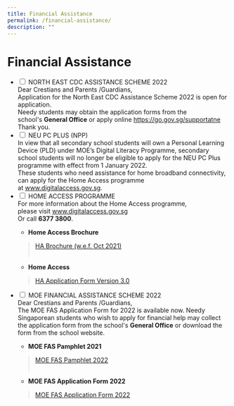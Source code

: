 ```yaml
---
title: Financial Assistance
permalink: /financial-assistance/
description: ""
---
```

<h1>Financial Assistance</h1>

<ul class="jekyllcodex_accordion">

<li>
<input type="checkbox" id="accordion1">
<label for="accordion1">NORTH EAST CDC ASSISTANCE SCHEME 2022</label>
<div>
<div>Dear Crestians and Parents /Guardians,</div>
<div>Application for the North East CDC Assistance Scheme 2022 is open for application.</div>
<div>Needy students may obtain the application forms from the school's&nbsp;<strong>General Office</strong>&nbsp;or apply online&nbsp;<a href="https://go.gov.sg/supportatne" target="_blank" rel="noopener">https://go.gov.sg/supportatne</a></div>
<div>Thank you.</div>
</div>
</li>

<li>
<input type="checkbox" id="accordion2">
<label for="accordion2">NEU PC PLUS (NPP)</label>
<div>In view that all secondary school students will own a Personal Learning Device (PLD) under MOE&rsquo;s Digital Literacy Programme, secondary school students will no longer be eligible to apply for the NEU PC Plus programme with effect from 1 January 2022.</div>
<div>These students who need assistance for home broadband connectivity, can apply for the Home Access programme at&nbsp;<a href="http://www.digitalaccess.gov.sg/" target="_blank" rel="noopener">www.digitalaccess.gov.sg</a>.</div>
</li>
		
<li>
<input type="checkbox" id="accordion3">
<label for="accordion3">HOME ACCESS PROGRAMME</label>
<div>For more information about the Home Access programme, please&nbsp;visit&nbsp;<a href="http://www.digitalaccess.gov.sg/" target="_blank" rel="noopener">www.digitalaccess.gov.sg</a></div>
<div>Or call&nbsp;<strong>6377 3800</strong>.</div>
<div>
<ul>
<li><strong>Home Access Brochure</strong></li>
</ul>
<blockquote><a href="https://prcss.moe.edu.sg/qql/slot/u200/pdf/financial_assistance/HA%203.0%20Brochure%20WEF%20Oct%202021.pdf" target="_blank" rel="noopener">HA Brochure (w.e.f. Oct 2021)<br /><br /></a></blockquote>
</div>
<div>
<ul>
<li><strong>Home Access</strong></li>
</ul>
</div>
<blockquote>
<div><a href="https://prcss.moe.edu.sg/qql/slot/u200/pdf/financial_assistance/ha30-application-form_Version%203.0%20Oct%202021.pdf" target="_blank" rel="noopener">HA Application Form Version 3.0</a></div>
</blockquote>
	
</li>
		
<li>
<input type="checkbox" id="accordion4">
<label for="accordion4">MOE FINANCIAL ASSISTANCE SCHEME 2022</label>
<div>Dear Crestians and Parents /Guardians,</div>
<div>The MOE FAS Application Form for 2022 is available now. Needy Singaporean students who wish to apply for financial help may collect the application form from the school's&nbsp;<strong>General Office</strong>&nbsp;or download the form from the school website.</div>
<div></div>
<div>
<ul>
<li><strong>MOE FAS Pamphlet 2021</strong></li>
</ul>
</div>
<blockquote><a href="https://prcss.moe.edu.sg/qql/slot/u200/pdf/financial_assistance/MOE%20FAS%20Pamphlet%202022.pdf" target="_blank" rel="noopener">MOE FAS Pamphlet 2022<br /><br /></a></blockquote>
<ul>
<li><strong>MOE FAS Application Form 2022</strong></li>
</ul>
<blockquote><a href="https://prcss.moe.edu.sg/qql/slot/u200/pdf/financial_assistance/MOE%20FAS%20Application%20Form%202022.pdf" target="_blank" rel="noopener">MOE FAS Application Form 2022</a></blockquote>
</li>
</ul>